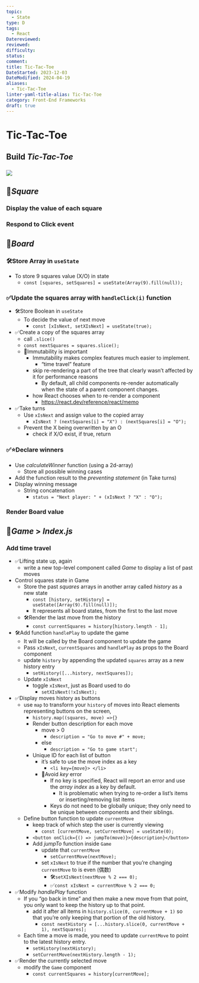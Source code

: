 ```yaml
---
topic:
  - State
type: D
tags:
  - React
Datereviewed: 
reviewed: 
difficulty: 
status: 
comment: 
title: Tic-Tac-Toe
DateStarted: 2023-12-03
DateModified: 2024-04-19
aliases:
  - Tic-Tac-Toe
linter-yaml-title-alias: Tic-Tac-Toe
category: Front-End Frameworks
draft: true
---
```


# Tic-Tac-Toe

## Build _Tic-Tac-Toe_
### ![](https://cdn.jsdelivr.net/gh/jenniferwonder/bimg/full-stack/Demo-tic-tac-toe.png)

## 📌*Square*

### Display the value of each square

### Respond to Click event

## 📌*Board*

### 🛠️Store Array in `useState`

- To store 9 squares value (X/O) in state
  - `const [squares, setSquares] = useState(Array(9).fill(null));`

### ✅Update the squares array with `handleClick(i)` function

- 🛠️Store Boolean in `useState`
  - To decide the value of next move
    - `const [xIsNext, setXIsNext] = useState(true);`
- ✅Create a copy of the squares array
  - call `.slice()`
  - `const nextSquares = squares.slice();`
  - 📌Immutability is important
    - Immutability makes complex features much easier to implement.
      - “time travel” feature
    - skip re-rendering a part of the tree that clearly wasn’t affected by it for performance reasons
      - By default, all child components re-render automatically when the state of a parent component changes.
    - how React chooses when to re-render a component
      - https://react.dev/reference/react/memo
- ✅Take turns
  - Use `xIsNext` and assign value to the copied array
    - `xIsNext ? (nextSquares[i] = "X") : (nextSquares[i] = "O");`
  - Prevent the X being overwritten by an O
    - check if X/O exist, if true, return

### ✅⭐Declare winners

- Use _calculateWinner_ function (using a 2d-array)
  - Store all possible winning cases
- Add the function result to the _preventing statement_ (in Take turns)
- Display winning message
  - String concatenation
    - `status = "Next player: " + (xIsNext ? "X" : "O");`

### Render Board value

## 📌*Game* > _Index.js_

### Add time travel

- ✅Lifting state up, again
  - write a new top-level component called _Game_ to display a list of past moves
- Control squares state in Game
  - Store the past _squares_ arrays in another array called _history_ as a new state
    - `const [history, setHistory] = useState([Array(9).fill(null)]);`
    - It represents all board states, from the first to the last move
  - 🛠️Render the last move from the history
    - `const currentSquares = history[history.length - 1];`
- 🛠️Add function `handlePlay` to update the game
  - It will be called by the Board component to update the game
  - Pass `xIsNext`, `currentSquares` and `handlePlay` as props to the Board component
  - update `history` by appending the updated `squares` array as a new history entry
    - `setHistory([...history, nextSquares]);`
  - Update `xIsNext`
    - toggle `xIsNext`, just as Board used to do
      - `setXIsNext(!xIsNext);`
- ✅Display moves history as buttons
  - use `map` to transform your `history` of moves into React elements representing buttons on the screen,
    - `history.map((squares, move) =>{}`
    - Render button description for each move
      - move > 0
        - `description = "Go to move #" + move;`
      - else
        - `description = "Go to game start";`
    - Unique ID for each list of button
      - it’s safe to use the move index as a key
        - `<li key={move}> </li>`
      - 📌Avoid _key_ error
        - If no key is specified, React will report an error and use the _array index_ as a key by default.
          - It is problematic when trying to re-order a list’s items or inserting/removing list items
        - Keys do not need to be globally unique; they only need to be unique between components and their siblings.
  - Define button function to update `currentMove`
    - keep track of which step the user is currently viewing
      - `const [currentMove, setCurrentMove] = useState(0);`
    - `<button onClick={() => jumpTo(move)}>{description}</button>`
    - Add _jumpTo_ function inside `Game`
      - update that `currentMove`
        - `setCurrentMove(nextMove);`
      - set `xIsNext` to true if the number that you’re changing `currentMove` to is even (偶数)
        - 🛠️`setXIsNext(nextMove % 2 === 0);`
        - ✅`const xIsNext = currentMove % 2 === 0;`
- ✅Modify _handlePlay_ function
  - If you “go back in time” and then make a new move from that point, you only want to keep the history up to that point.
    - add it after all items in `history.slice(0, currentMove + 1)` so that you’re only keeping that portion of the old history.
      - `const nextHistory = [...history.slice(0, currentMove + 1), nextSquares];`
  - Each time a move is made, you need to update `currentMove` to point to the latest history entry.
    - `setHistory(nextHistory);`
    - `setCurrentMove(nextHistory.length - 1);`
- ✅Render the currently selected move
  - modify the `Game` component
    - `const currentSquares = history[currentMove];`



